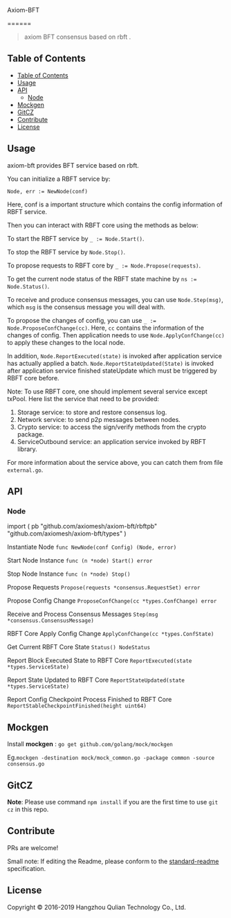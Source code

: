 Axiom-BFT

======

> axiom BFT consensus based on rbft .

## Table of Contents

- [Table of Contents](#table-of-contents)
- [Usage](#usage)
- [API](#api)
  - [Node](#node)
- [Mockgen](#mockgen)
- [GitCZ](#gitcz)
- [Contribute](#contribute)
- [License](#license)

## Usage
axiom-bft provides BFT service based on rbft.

You can initialize a RBFT service by: 
```
Node, err := NewNode(conf)
```
Here, conf is a important structure which contains the config information of RBFT service.

Then you can interact with RBFT core using the methods as below: 

To start the RBFT service by `_ := Node.Start()`.

To stop the RBFT service by `Node.Stop()`.

To propose requests to RBFT core by `_ := Node.Propose(requests)`.

To get the current node status of the RBFT state machine by `ns := Node.Status()`.

To receive and produce consensus messages, you can use `Node.Step(msg)`, which `msg` is the consensus message you will deal with.

To propose the changes of config, you can use `_ := Node.ProposeConfChange(cc)`. Here, `cc` contains the information of the changes of config.
Then application needs to use `Node.ApplyConfChange(cc)` to apply these changes to the local node.

In addition, `Node.ReportExecuted(state)` is invoked after application service has actually applied a batch.
`Node.ReportStateUpdated(State)` is invoked after application service finished stateUpdate which must be triggered by RBFT core before.

Note: To use RBFT core, one should implement several service except txPool. Here list the service that need to be provided:
1. Storage service: to store and restore consensus log.
2. Network service: to send p2p messages between nodes.
3. Crypto service: to access the sign/verify methods from the crypto package.
4. ServiceOutbound service: an application service invoked by RBFT library.

For more information about the service above, you can catch them from file `external.go`.

## API
### Node
import (
    pb "github.com/axiomesh/axiom-bft/rbftpb"
    "github.com/axiomesh/axiom-bft/types"
)

Instantiate Node
```func NewNode(conf Config) (Node, error)```

Start Node Instance
```func (n *node) Start() error```

Stop Node Instance
```func (n *node) Stop()```

Propose Requests
```Propose(requests *consensus.RequestSet) error```

Propose Config Change
```ProposeConfChange(cc *types.ConfChange) error```

Receive and Process Consensus Messages
```Step(msg *consensus.ConsensusMessage)```

RBFT Core Apply Config Change
```ApplyConfChange(cc *types.ConfState)```

Get Current RBFT Core State
```Status() NodeStatus```

Report Block Executed State to RBFT Core
```ReportExecuted(state *types.ServiceState)```

Report State Updated to RBFT Core
```ReportStateUpdated(state *types.ServiceState)```

Report Config Checkpoint Process Finished to RBFT Core
```ReportStableCheckpointFinished(height uint64)```

## Mockgen

Install **mockgen** : `go get github.com/golang/mock/mockgen`

Eg.`mockgen -destination mock/mock_common.go -package common -source consensus.go`

## GitCZ

**Note**: Please use command `npm install` if you are the first time to use `git cz` in this repo.

## Contribute

PRs are welcome!

Small note: If editing the Readme, please conform to the [standard-readme](https://github.com/RichardLitt/standard-readme) specification.

## License

Copyright © 2016-2019 Hangzhou Qulian Technology Co., Ltd.